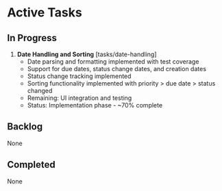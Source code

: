 # Active Tasks

## In Progress
1. **Date Handling and Sorting** [tasks/date-handling]
   - Date parsing and formatting implemented with test coverage
   - Support for due dates, status change dates, and creation dates
   - Status change tracking implemented
   - Sorting functionality implemented with priority > due date > status changed
   - Remaining: UI integration and testing
   - Status: Implementation phase - ~70% complete

## Backlog
None

## Completed
None
